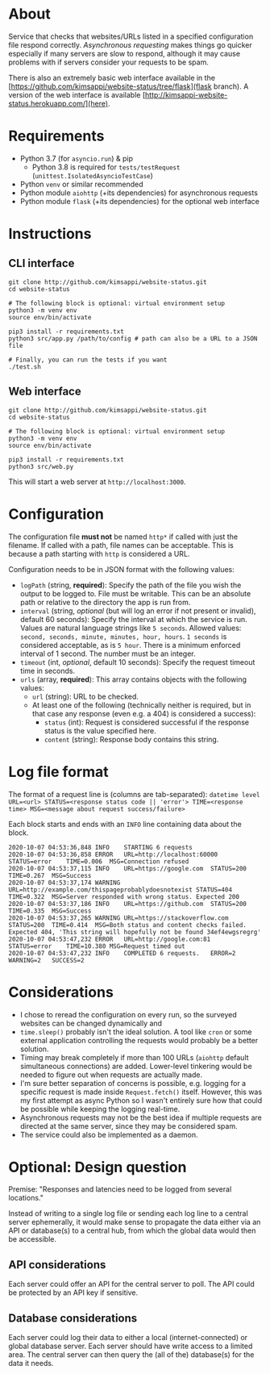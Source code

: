 # About
Service that checks that websites/URLs listed in a specified configuration file respond correctly. *Asynchronous requesting* makes things go quicker especially if many servers are slow to respond, although it may cause problems with if servers consider your requests to be spam.

There is also an extremely basic web interface available in the [https://github.com/kimsappi/website-status/tree/flask](flask branch). A version of the web interface is available [http://kimsappi-website-status.herokuapp.com/](here).

# Requirements
* Python 3.7 (for `asyncio.run`) & pip
  * Python 3.8 is required for `tests/testRequest` (`unittest.IsolatedAsyncioTestCase`)
* Python `venv` or similar recommended
* Python module `aiohttp` (+its dependencies) for asynchronous requests
* Python module `flask` (+its dependencies) for the optional web interface

# Instructions
## CLI interface
```shell
git clone http://github.com/kimsappi/website-status.git
cd website-status

# The following block is optional: virtual environment setup
python3 -m venv env
source env/bin/activate

pip3 install -r requirements.txt
python3 src/app.py /path/to/config # path can also be a URL to a JSON file

# Finally, you can run the tests if you want
./test.sh
```

## Web interface
```shell
git clone http://github.com/kimsappi/website-status.git
cd website-status

# The following block is optional: virtual environment setup
python3 -m venv env
source env/bin/activate

pip3 install -r requirements.txt
python3 src/web.py
```
This will start a web server at `http://localhost:3000`.

# Configuration
The configuration file **must not** be named `http*` if called with just the filename. If called with a path, file names can be acceptable. This is because a path starting with `http` is considered a URL.

Configuration needs to be in JSON format with the following values:
* `logPath` (string, **required**): Specify the path of the file you wish the output to be logged to. File must be writable. This can be an absolute path or relative to the directory the app is run from.
* `interval` (string, *optional* (but will log an error if not present or invalid), default 60 seconds): Specify the interval at which the service is run. Values are natural language strings like `5 seconds`. Allowed values: `second, seconds, minute, minutes, hour, hours`. `1 seconds` is considered acceptable, as is `5 hour`. There is a minimum enforced interval of 1 second. The number must be an integer.
* `timeout` (int, *optional*, default 10 seconds): Specify the request timeout time in seconds.
* `urls` (array, **required**): This array contains objects with the following values:
  * `url` (string): URL to be checked.
  * At least one of the following (technically neither is required, but in that case any response (even e.g. a 404) is considered a success):
    * `status` (int): Request is considered successful if the response status is the value specified here.
    * `content` (string): Response body contains this string.

# Log file format
The format of a request line is (columns are tab-separated):
`datetime level URL=<url> STATUS=<response status code || 'error'> TIME=<response time> MSG=<message about request success/failure>`

Each block starts and ends with an `INFO` line containing data about the block.
```
2020-10-07 04:53:36,848	INFO	STARTING 6 requests
2020-10-07 04:53:36,858	ERROR	URL=http://localhost:60000	STATUS=error	TIME=0.006	MSG=Connection refused
2020-10-07 04:53:37,115	INFO	URL=https://google.com	STATUS=200	TIME=0.267	MSG=Success
2020-10-07 04:53:37,174	WARNING	URL=http://example.com/thispageprobablydoesnotexist	STATUS=404	TIME=0.322	MSG=Server responded with wrong status. Expected 200
2020-10-07 04:53:37,186	INFO	URL=https://github.com	STATUS=200	TIME=0.335	MSG=Success
2020-10-07 04:53:37,265	WARNING	URL=https://stackoverflow.com	STATUS=200	TIME=0.414	MSG=Both status and content checks failed. Expected 404, 'This string will hopefully not be found 34ef4ewgsregrg'
2020-10-07 04:53:47,232	ERROR	URL=http://google.com:81	STATUS=error	TIME=10.380	MSG=Request timed out
2020-10-07 04:53:47,232	INFO	COMPLETED 6 requests.	ERROR=2	WARNING=2	SUCCESS=2
```

# Considerations
* I chose to reread the configuration on every run, so the surveyed websites can be changed dynamically and 
* `time.sleep()` probably isn't the ideal solution. A tool like `cron` or some external application controlling the requests would probably be a better solution.
* Timing may break completely if more than 100 URLs (`aiohttp` default simultaneous connections) are added. Lower-level tinkering would be needed to figure out when requests are actually made.
* I'm sure better separation of concerns is possible, e.g. logging for a specific request is made inside `Request.fetch()` itself. However, this was my first attempt as async Python so I wasn't entirely sure how that could be possible while keeping the logging real-time.
* Asynchronous requests may not be the best idea if multiple requests are directed at the same server, since they may be considered spam.
* The service could also be implemented as a daemon.

# Optional: Design question
Premise: "Responses and latencies need to be logged from several locations."

Instead of writing to a single log file or sending each log line to a central server ephemerally, it would make sense to propagate the data either via an API or database(s) to a central hub, from which the global data would then be accessible.

## API considerations
Each server could offer an API for the central server to poll. The API could be protected by an API key if sensitive.

## Database considerations
Each server could log their data to either a local (internet-connected) or global database server. Each server should have write access to a limited area. The central server can then query the (all of the) database(s) for the data it needs.
